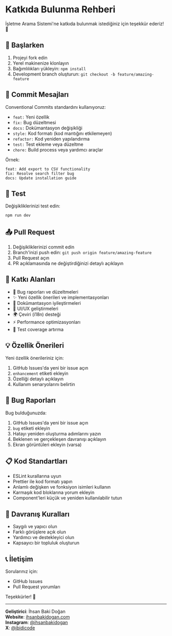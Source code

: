 # Katkıda Bulunma Rehberi

İşletme Arama Sistemi'ne katkıda bulunmak istediğiniz için teşekkür ederiz! 🎉

## 🚀 Başlarken

1. Projeyi fork edin
2. Yerel makinenize klonlayın
3. Bağımlılıkları yükleyin: `npm install`
4. Development branch oluşturun: `git checkout -b feature/amazing-feature`

## 📝 Commit Mesajları

Conventional Commits standardını kullanıyoruz:

- `feat:` Yeni özellik
- `fix:` Bug düzeltmesi
- `docs:` Dokümantasyon değişikliği
- `style:` Kod formatı (kod mantığını etkilemeyen)
- `refactor:` Kod yeniden yapılandırma
- `test:` Test ekleme veya düzeltme
- `chore:` Build process veya yardımcı araçlar

Örnek:
```
feat: Add export to CSV functionality
fix: Resolve search filter bug
docs: Update installation guide
```

## 🧪 Test

Değişikliklerinizi test edin:

```bash
npm run dev
```

## 📤 Pull Request

1. Değişikliklerinizi commit edin
2. Branch'inizi push edin: `git push origin feature/amazing-feature`
3. Pull Request açın
4. PR açıklamasında ne değiştirdiğinizi detaylı açıklayın

## 🎯 Katkı Alanları

- 🐛 Bug raporları ve düzeltmeleri
- ✨ Yeni özellik önerileri ve implementasyonları
- 📝 Dokümantasyon iyileştirmeleri
- 🎨 UI/UX geliştirmeleri
- 🌍 Çeviri (i18n) desteği
- ⚡ Performance optimizasyonları
- 🧪 Test coverage artırma

## 💡 Özellik Önerileri

Yeni özellik önerileriniz için:

1. GitHub Issues'da yeni bir issue açın
2. `enhancement` etiketi ekleyin
3. Özelliği detaylı açıklayın
4. Kullanım senaryolarını belirtin

## 🐛 Bug Raporları

Bug bulduğunuzda:

1. GitHub Issues'da yeni bir issue açın
2. `bug` etiketi ekleyin
3. Hatayı yeniden oluşturma adımlarını yazın
4. Beklenen ve gerçekleşen davranışı açıklayın
5. Ekran görüntüleri ekleyin (varsa)

## 📋 Kod Standartları

- ESLint kurallarına uyun
- Prettier ile kod formatı yapın
- Anlamlı değişken ve fonksiyon isimleri kullanın
- Karmaşık kod bloklarına yorum ekleyin
- Component'leri küçük ve yeniden kullanılabilir tutun

## 🤝 Davranış Kuralları

- Saygılı ve yapıcı olun
- Farklı görüşlere açık olun
- Yardımcı ve destekleyici olun
- Kapsayıcı bir topluluk oluşturun

## 📞 İletişim

Sorularınız için:
- GitHub Issues
- Pull Request yorumları

Teşekkürler! 🙏

---

**Geliştirici**: İhsan Baki Doğan  
**Website**: [ihsanbakidogan.com](https://ihsanbakidogan.com)  
**Instagram**: [@ihsanbakidogan](https://instagram.com/ihsanbakidogan)  
**X**: [@ibidicode](https://x.com/ibidicode)
